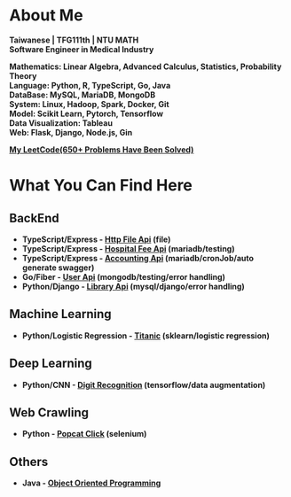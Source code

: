 # About Me <!-- -->
**Taiwanese | TFG111th | NTU MATH**  
**Software Engineer in Medical Industry**  

**Mathematics: Linear Algebra, Advanced Calculus, Statistics, Probability Theory**  
**Language: Python, R, TypeScript, Go, Java**  
**DataBase: MySQL, MariaDB, MongoDB**  
**System: Linux, Hadoop, Spark, Docker, Git**  
**Model: Scikit Learn, Pytorch, Tensorflow**  
**Data Visualization: Tableau**  
**Web: Flask, Django, Node.js, Gin**  


**[My LeetCode(650+ Problems Have Been Solved)](https://leetcode.com/xiong1998/)**


# What You Can Find Here <!-- -->

## BackEnd <!-- -->
- **TypeScript/Express - [Http File Api](https://github.com/yuhexiong/http-file-api-typescript) (file)**
- **TypeScript/Express - [Hospital Fee Api](https://github.com/yuhexiong/hospital-fee-api-typescript) (mariadb/testing)**
- **TypeScript/Express - [Accounting Api](https://github.com/yuhexiong/accounting-api-typescript) (mariadb/cronJob/auto generate swagger)**
- **Go/Fiber - [ User Api](https://github.com/yuhexiong/user-api-golang) (mongodb/testing/error handling)**
- **Python/Django - [Library Api](https://github.com/yuhexiong/library-api-python-django) (mysql/django/error handling)**

## Machine Learning <!-- -->
- **Python/Logistic Regression - [Titanic](https://github.com/yuhexiong/titanic-logistic-regression-python) (sklearn/logistic regression)**

## Deep Learning <!-- -->
- **Python/CNN - [Digit Recognition](https://github.com/yuhexiong/digit-recognition-CNN-python) (tensorflow/data augmentation)**

## Web Crawling <!-- -->
- **Python - [Popcat Click](https://github.com/yuhexiong/popcat-click-python) (selenium)**

## Others <!-- -->
- **Java - [Object Oriented Programming](https://github.com/yuhexiong/object-oriented-programming-java)**